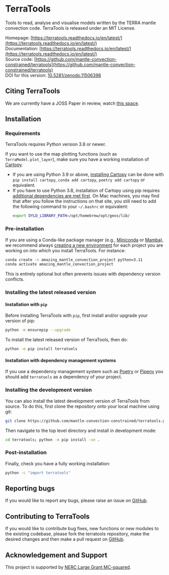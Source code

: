 # TerraTools
Tools to read, analyse and visualise models written by the TERRA mantle convection code.
TerraTools is released under an MIT License.

Homepage: [https://terratools.readthedocs.io/en/latest/](https://terratools.readthedocs.io/en/latest/)<br>
Documentation: [https://terratools.readthedocs.io/en/latest/](https://terratools.readthedocs.io/en/latest/)<br>
Source code: [https://github.com/mantle-convection-constrained/terratools](https://github.com/mantle-convection-constrained/terratools)<br>
DOI for this version: [10.5281/zenodo.11506398](https://zenodo.org/records/11506398)

## Citing TerraTools
We are currently have a JOSS Paper in review, watch [this space](https://github.com/openjournals/joss-reviews/issues/6488#issuecomment-1997933700).

## Installation

### Requirements
TerraTools requires Python version 3.8 or newer.

If you want to use the map plotting functions (such as `TerraModel.plot_layer`), make sure you have a working installation of [Cartopy](https://scitools.org.uk/cartopy/docs/latest/installing.html).

* If you are using Python 3.9 or above,
  [installing Cartopy](https://scitools.org.uk/cartopy/docs/latest/installing.html)
  can be done with `pip install cartopy`, `conda add cartopy`, `poetry add cartopy`
  or equivalent.
* If you have to use Python 3.8, installation of Cartopy using pip requires
  [additional dependencies are met first](https://scitools.org.uk/cartopy/docs/v0.21/installing.html#required-dependencies).
  On Mac machines, you may find that after you follow the instructions on that site, you still need to add the following command to your `~/.bashrc` or equivalent:
  ```sh
  export DYLD_LIBRARY_PATH=/opt/homebrew/opt/geos/lib/
  ```

### Pre-installation
If you are using a Conda-like package manager (e.g.,
[Miniconda](https://docs.anaconda.com/miniconda/) or
[Mamba](https://mamba.readthedocs.io/en/latest/)), we recommend always
[creating a new environment](https://mamba.readthedocs.io/en/latest/user_guide/concepts.html#concepts)
for each project you are working on into which you install TerraTools.
For instance:
```sh
conda create -n amazing_mantle_convection_project python=3.11
conda activate amazing_mantle_convection_project
```

This is entirely optional but often prevents issues with dependency version
conflicts.

### Installing the latest released version

#### Installation with `pip`
Before installing TerraTools with `pip`, first install and/or upgrade your
version of pip:
```sh
python -m ensurepip --upgrade
```

To install the latest released version of TerraTools, then do:
```sh
python -m pip install terratools
```

#### Installation with dependency management systems
If you use a dependency management system such as
[Poetry](https://python-poetry.org/) or [Pipenv](https://pipenv.pypa.io/en/latest/)
you should add `terratools` as a dependency of your project.

### Installing the development version

You can also install the latest development version of TerraTools from source. To do this, first clone the repository onto your local machine using git:
```sh
git clone https://github.com/mantle-convection-constrained/terratools.git
```
Then navigate to the top level directory and install in development mode:
```sh
cd terratools; python -m pip install -ve .
```

### Post-installation

Finally, check you have a fully working installation:
```sh
python -c "import terratools"
```

## Reporting bugs
If you would like to report any bugs, please raise an issue on [GitHub](https://github.com/mantle-convection-constrained/terratools/issues).

## Contributing to TerraTools
If you would like to contribute bug fixes, new functions or new modules to the existing codebase, please fork the terratools repository, make the desired changes and then make a pull request on [GitHub](https://github.com/mantle-convection-constrained/terratools/pulls).

## Acknowledgement and Support
This project is supported by [NERC Large Grant MC-squared](https://www.cardiff.ac.uk/research/explore/find-a-project/view/2592859-mc2-mantle-circulation-constrained).
